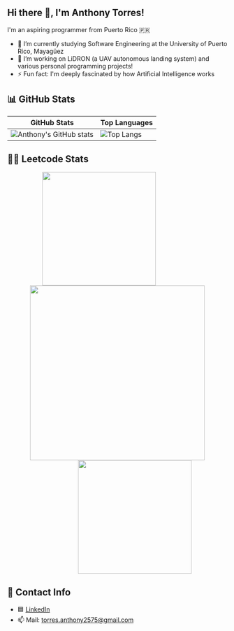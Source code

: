 ## Hi there 👋, I'm Anthony Torres!

I'm an aspiring programmer from Puerto Rico 🇵🇷

- 🌱 I’m currently studying Software Engineering at the University of Puerto Rico, Mayagüez  
- 🔭 I’m working on LiDRON (a UAV autonomous landing system) and various personal programming projects!  
- ⚡ Fun fact: I'm deeply fascinated by how Artificial Intelligence works  

## 📊 GitHub Stats

| GitHub Stats | Top Languages |
| ------------ | ------------- |
| ![Anthony's GitHub stats](https://github-readme-stats.vercel.app/api?username=anthonyTorres300&show_icons=true&theme=radical) | ![Top Langs](https://github-readme-stats.vercel.app/api/top-langs/?username=anthonyTorres300&layout=compact&langs_count=10&theme=radical) |

## 👨‍💻 Leetcode Stats
<img src="https://i.gifer.com/origin/8c/8cd3f1898255c045143e1da97fbabf10_w200.gif" height="260" style="margin-left: 80px;" />


<div align="center">
  <img src="https://leetcard.jacoblin.cool/TonyTonyTorres?ext=heatmap" height="400" />
  <img src="https://media.tenor.com/DimzPZMypFcAAAAM/laptop.gif" height="260" style="margin-left: 80px;" />
</div>

## 💬 Contact Info

- 🟦 [LinkedIn](https://www.linkedin.com/in/anthony-torres300/)
- 📫 Mail: torres.anthony2575@gmail.com


<!--
**anthonyTorres300/anthonyTorres300** is a ✨ _special_ ✨ repository because its `README.md` (this file) appears on your GitHub profile.

Here are some ideas to get you started:

- 🔭 I’m currently working on ...
- 🌱 I’m currently learning ...
- 👯 I’m looking to collaborate on ...
- 🤔 I’m looking for help with ...
- 💬 Ask me about ...
- 📫 How to reach me: ...
- 😄 Pronouns: ...
- ⚡ Fun fact: ...
-->
